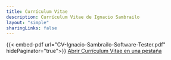 ```yaml
---
title: Currículum Vitae
description: Currículum Vitae de Ignacio Sambrailo
layout: "simple"
sharingLinks: false
---
```


{{< embed-pdf url="CV-Ignacio-Sambrailo-Software-Tester.pdf" hidePaginator="true">}}
<a href="CV-Ignacio-Sambrailo-Software-Tester.pdf" target="_blank">Abrir Currículum Vitae en una pestaña</a>
